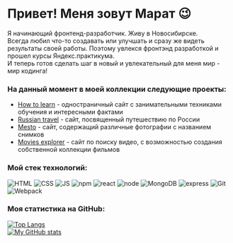 # Привет! Меня зовут Марат :wink:  
Я начинающий фронтенд-разработчик. Живу в Новосибирске.  
Всегда любил что-то создавать или улучшать и сразу же видеть результаты своей работы. Поэтому увлекся фронтэнд разработкой и прошел курсы Яндекс.практикума.  
И теперь готов сделать шаг в новый и увлекательный для меня мир - мир кодинга!  
### На данный момент в моей коллекции следующие проекты:  
* [How to learn](https://bulmarik.github.io/how-to-learn/index.html) - одностраничный сайт с занимательными техниками обучения и интересными фактами  
* [Russian travel](https://bulmarik.github.io/russian-travel/index.html) - сайт, посвященный путешествию по России  
* [Mesto](https://github.com/bulmarik/react-mesto-api-full) - сайт, содержащий различные фотографии с названием снимков  
* [Movies explorer](https://github.com/bulmarik/movies-explorer-frontend) - сайт по поиску видео, с возможностью создания собственной коллекции фильмов  
### Мой стек технологий:  
![HTML](https://cdn.icon-icons.com/icons2/2107/PNG/128/file_type_html_icon_130541.png)
![CSS](https://cdn.icon-icons.com/icons2/2107/PNG/128/file_type_css_icon_130661.png)
![JS](https://cdn.icon-icons.com/icons2/2107/PNG/128/file_type_js_official_icon_130509.png)
![npm](https://cdn.icon-icons.com/icons2/2415/PNG/128/npm_original_wordmark_logo_icon_146402.png)
![react](https://cdn.icon-icons.com/icons2/2415/PNG/128/react_original_logo_icon_146374.png)
![node](https://cdn.icon-icons.com/icons2/2415/PNG/128/nodejs_original_wordmark_logo_icon_146412.png)
![MongoDB](https://cdn.icon-icons.com/icons2/2415/PNG/128/mongodb_original_wordmark_logo_icon_146425.png)
![express](https://cdn.icon-icons.com/icons2/2415/PNG/128/express_original_wordmark_logo_icon_146528.png)
![Git](https://cdn.icon-icons.com/icons2/2107/PNG/128/file_type_git_icon_130581.png)
![Webpack](https://cdn.icon-icons.com/icons2/2415/PNG/128/webpack_original_logo_icon_146300.png)  
### Моя статистика на GitHub:  
[![Top Langs](https://github-readme-stats.vercel.app/api/top-langs/?username=bulmarik&layout=compact&card_width=445px)](https://github.com/anuraghazra/github-readme-stats)  
[![My GitHub stats](https://github-readme-stats.vercel.app/api?username=bulmarik&card_width=450px)](https://github.com/anuraghazra/github-readme-stats)
